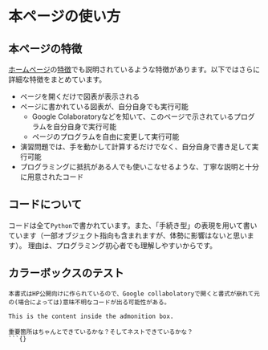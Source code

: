 # 本ページの使い方

## 本ページの特徴
[ホームページ](index.md)の[特徴](index.md#feature)でも説明されているような特徴があります。以下ではさらに詳細な特徴をまとめています。

- ページを開くだけで図表が表示される
- ページに書かれている図表が、自分自身でも実行可能
    - Google Colaboratoryなどを知いて、このページで示されているプログラムを自分自身で実行可能
    - ページのプログラムを自由に変更して実行可能
- 演習問題では、手を動かして計算するだけでなく、自分自身で書き足して実行可能
- プログラミングに抵抗がある人でも使いこなせるような、丁寧な説明と十分に用意されたコード

## コードについて
コードは全て`Python`で書かれています。また、「手続き型」の表現を用いて書いています（一部オブジェクト指向も含まれますが、体勢に影響はないと思います）。
理由は、プログラミング初心者でも理解しやすいからです。

## カラーボックスのテスト

```{caution} 注意！
本書式はHP公開向けに作られているので、Google collabolatoryで開くと書式が崩れて元の(場合によっては)意味不明なコードが出る可能性がある。
```

```{admonition} This is a title
This is the content inside the admonition box.
```

````{admonition} 重要
重要箇所はちゃんとできているかな？そしてネストできているかな？
```{}
````
